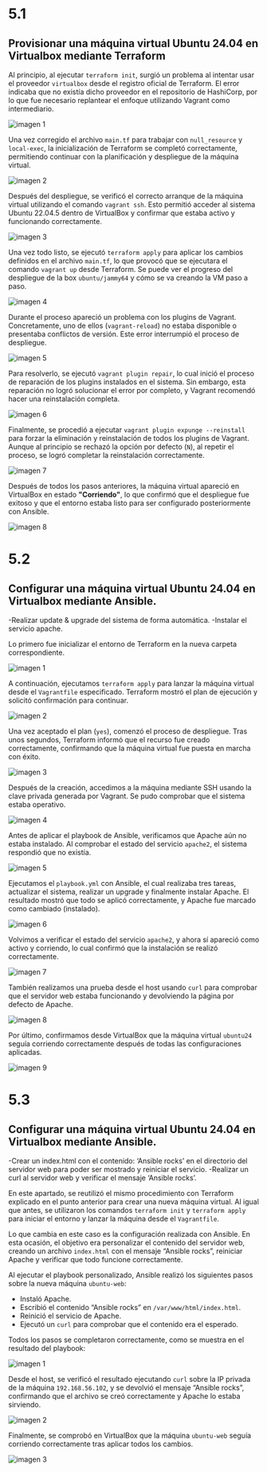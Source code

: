 # 5.1

## Provisionar una máquina virtual Ubuntu 24.04 en Virtualbox mediante Terraform

Al principio, al ejecutar `terraform init`, surgió un problema al intentar usar el proveedor `virtualbox` desde el registro oficial de Terraform. El error indicaba que no existía dicho proveedor en el repositorio de HashiCorp, por lo que fue necesario replantear el enfoque utilizando Vagrant como intermediario.

![imagen 1]([./imagenes/2025-05-16_18-52.png](https://github.com/pedmonsot/terraform/blob/master/5.1/images/2025-05-16_18-52.png))

Una vez corregido el archivo `main.tf` para trabajar con `null_resource` y `local-exec`, la inicialización de Terraform se completó correctamente, permitiendo continuar con la planificación y despliegue de la máquina virtual.

![imagen 2](./imagenes/2025-05-16_19-02.png)

Después del despliegue, se verificó el correcto arranque de la máquina virtual utilizando el comando `vagrant ssh`. Esto permitió acceder al sistema Ubuntu 22.04.5 dentro de VirtualBox y confirmar que estaba activo y funcionando correctamente.

![imagen 3](./imagenes/2025-05-16_19-28.png)

Una vez todo listo, se ejecutó `terraform apply` para aplicar los cambios definidos en el archivo `main.tf`, lo que provocó que se ejecutara el comando `vagrant up` desde Terraform. Se puede ver el progreso del despliegue de la box `ubuntu/jammy64` y cómo se va creando la VM paso a paso.

![imagen 4](./imagenes/2025-05-16_19-28_1.png)

Durante el proceso apareció un problema con los plugins de Vagrant. Concretamente, uno de ellos (`vagrant-reload`) no estaba disponible o presentaba conflictos de versión. Este error interrumpió el proceso de despliegue.

![imagen 5](./imagenes/2025-05-16_19-29.png)

Para resolverlo, se ejecutó `vagrant plugin repair`, lo cual inició el proceso de reparación de los plugins instalados en el sistema. Sin embargo, esta reparación no logró solucionar el error por completo, y Vagrant recomendó hacer una reinstalación completa.

![imagen 6](./imagenes/2025-05-16_19-30.png)

Finalmente, se procedió a ejecutar `vagrant plugin expunge --reinstall` para forzar la eliminación y reinstalación de todos los plugins de Vagrant. Aunque al principio se rechazó la opción por defecto (`N`), al repetir el proceso, se logró completar la reinstalación correctamente.

![imagen 7](./imagenes/2025-05-16_19-30_1.png)

Después de todos los pasos anteriores, la máquina virtual apareció en VirtualBox en estado **"Corriendo"**, lo que confirmó que el despliegue fue exitoso y que el entorno estaba listo para ser configurado posteriormente con Ansible.

![imagen 8](./imagenes/2025-05-16_19-36.png)

# 5.2

## Configurar una máquina virtual Ubuntu 24.04 en Virtualbox mediante Ansible.
  -Realizar update & upgrade del sistema de forma automática.
  -Instalar el servicio apache.

Lo primero fue inicializar el entorno de Terraform en la nueva carpeta correspondiente.

![imagen 1](./imagenes/2025-05-19_11-50.png)

A continuación, ejecutamos `terraform apply` para lanzar la máquina virtual desde el `Vagrantfile` especificado. Terraform mostró el plan de ejecución y solicitó confirmación para continuar.

![imagen 2](./imagenes/2025-05-19_11-52.png)

Una vez aceptado el plan (`yes`), comenzó el proceso de despliegue. Tras unos segundos, Terraform informó que el recurso fue creado correctamente, confirmando que la máquina virtual fue puesta en marcha con éxito.

![imagen 3](./imagenes/2025-05-19_11-52_1.png)

Después de la creación, accedimos a la máquina mediante SSH usando la clave privada generada por Vagrant. Se pudo comprobar que el sistema estaba operativo.

![imagen 4](./imagenes/2025-05-19_11-56.png)

Antes de aplicar el playbook de Ansible, verificamos que Apache aún no estaba instalado. Al comprobar el estado del servicio `apache2`, el sistema respondió que no existía.

![imagen 5](./imagenes/2025-05-19_11-58.png)

Ejecutamos el `playbook.yml` con Ansible, el cual realizaba tres tareas, actualizar el sistema, realizar un upgrade y finalmente instalar Apache. El resultado mostró que todo se aplicó correctamente, y Apache fue marcado como cambiado (instalado).

![imagen 6](./imagenes/2025-05-19_12-02.png)

Volvimos a verificar el estado del servicio `apache2`, y ahora sí apareció como activo y corriendo, lo cual confirmó que la instalación se realizó correctamente.

![imagen 7](./imagenes/2025-05-19_12-03.png)

También realizamos una prueba desde el host usando `curl` para comprobar que el servidor web estaba funcionando y devolviendo la página por defecto de Apache.

![imagen 8](./imagenes/2025-05-19_12-04.png)

Por último, confirmamos desde VirtualBox que la máquina virtual `ubuntu24` seguía corriendo correctamente después de todas las configuraciones aplicadas.

![imagen 9](./imagenes/2025-05-19_12-04_1.png)

# 5.3

## Configurar una máquina virtual Ubuntu 24.04 en Virtualbox mediante Ansible.
  -Crear un index.html con el contenido: ‘Ansible rocks’ en el directorio del servidor web para poder ser mostrado y reiniciar el servicio.
  -Realizar un curl al servidor web y verificar el mensaje ‘Ansible rocks’.

En este apartado, se reutilizó el mismo procedimiento con Terraform explicado en el punto anterior para crear una nueva máquina virtual. Al igual que antes, se utilizaron los comandos `terraform init` y `terraform apply` para iniciar el entorno y lanzar la máquina desde el `Vagrantfile`.

Lo que cambia en este caso es la configuración realizada con Ansible. En esta ocasión, el objetivo era personalizar el contenido del servidor web, creando un archivo `index.html` con el mensaje “Ansible rocks”, reiniciar Apache y verificar que todo funcione correctamente.

Al ejecutar el playbook personalizado, Ansible realizó los siguientes pasos sobre la nueva máquina `ubuntu-web`:
- Instaló Apache.
- Escribió el contenido “Ansible rocks” en `/var/www/html/index.html`.
- Reinició el servicio de Apache.
- Ejecutó un `curl` para comprobar que el contenido era el esperado.

Todos los pasos se completaron correctamente, como se muestra en el resultado del playbook:

![imagen 1](./imagenes/2025-05-19_12-22.png)

Desde el host, se verificó el resultado ejecutando `curl` sobre la IP privada de la máquina `192.168.56.102`, y se devolvió el mensaje “Ansible rocks”, confirmando que el archivo se creó correctamente y Apache lo estaba sirviendo.

![imagen 2](./imagenes/2025-05-19_12-23.png)

Finalmente, se comprobó en VirtualBox que la máquina `ubuntu-web` seguía corriendo correctamente tras aplicar todos los cambios.

![imagen 3](./imagenes/2025-05-19_12-24.png)




